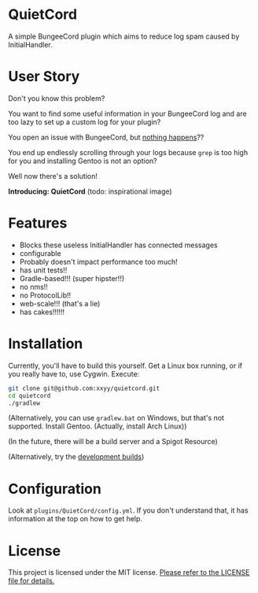 # QuietCord
A simple BungeeCord plugin which aims to reduce log spam caused by InitialHandler.

# User Story
Don't you know this problem?

You want to find some useful information in your BungeeCord log and are too lazy to
set up a custom log for your plugin?

You open an issue with BungeeCord, but [nothing happens](https://github.com/SpigotMC/BungeeCord/pull/1484)??

You end up endlessly scrolling through your logs because `grep` is too high for you
and installing Gentoo is not an option?

Well now there's a solution!

**Introducing: QuietCord** (todo: inspirational image)

# Features

 * Blocks these useless InitialHandler has connected messages
 * configurable
 * Probably doesn't impact performance too much!
 * has unit tests!!
 * Gradle-based!!! (super hipster!!)
 * no nms!!
 * no ProtocolLib!!
 * web-scale!!! (that's a lie)
 * has cakes!!!!!!
 
# Installation
 
Currently, you'll have to build this yourself. Get a Linux box running, or if you
 really have to, use Cygwin. Execute:
  
````bash
git clone git@github.com:xxyy/quietcord.git
cd quietcord
./gradlew
````

(Alternatively, you can use `gradlew.bat` on Windows, but that's not supported.
 Install Gentoo. (Actually, install Arch Linux))
 
(In the future, there will be a build server and a Spigot Resource)

(Alternatively, try the [development builds](https://repo.nowak-at.net/xxyy-public/io/github/xxyy/quietcord/))
 
# Configuration

Look at `plugins/QuietCord/config.yml`. If you don't understand that, it has information
at the top on how to get help.

# License

This project is licensed under the MIT license. 
[Please refer to the LICENSE file for details.](https://github.com/xxyy/quietcord/blob/master/LICENSE)
